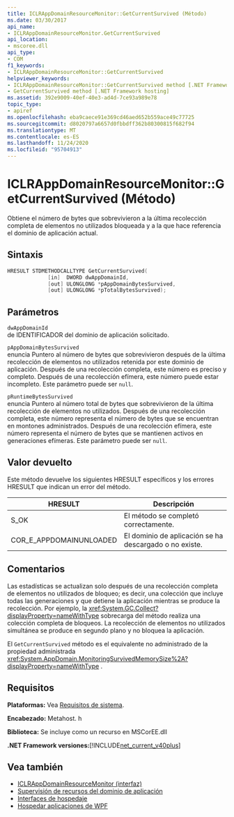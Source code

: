 ```yaml
---
title: ICLRAppDomainResourceMonitor::GetCurrentSurvived (Método)
ms.date: 03/30/2017
api_name:
- ICLRAppDomainResourceMonitor.GetCurrentSurvived
api_location:
- mscoree.dll
api_type:
- COM
f1_keywords:
- ICLRAppDomainResourceMonitor::GetCurrentSurvived
helpviewer_keywords:
- ICLRAppDomainResourceMonitor::GetCurrentSurvived method [.NET Framework hosting]
- GetCurrentSurvived method [.NET Framework hosting]
ms.assetid: 392e9009-40ef-40e3-ad4d-7ce93a989e78
topic_type:
- apiref
ms.openlocfilehash: eba9caece91e369cd46aed652b559ace49c77725
ms.sourcegitcommit: d8020797a6657d0fbbdff362b80300815f682f94
ms.translationtype: MT
ms.contentlocale: es-ES
ms.lasthandoff: 11/24/2020
ms.locfileid: "95704913"
---
```

# <a name="iclrappdomainresourcemonitorgetcurrentsurvived-method"></a>ICLRAppDomainResourceMonitor::GetCurrentSurvived (Método)

Obtiene el número de bytes que sobrevivieron a la última recolección completa de elementos no utilizados bloqueada y a la que hace referencia el dominio de aplicación actual.  
  
## <a name="syntax"></a>Sintaxis  
  
```cpp  
HRESULT STDMETHODCALLTYPE GetCurrentSurvived(  
             [in]  DWORD dwAppDomainId,  
             [out] ULONGLONG *pAppDomainBytesSurvived,  
             [out] ULONGLONG *pTotalBytesSurvived);  
```  
  
## <a name="parameters"></a>Parámetros  

 `dwAppDomainId`  
 de IDENTIFICADOR del dominio de aplicación solicitado.  
  
 `pAppDomainBytesSurvived`  
 enuncia Puntero al número de bytes que sobrevivieron después de la última recolección de elementos no utilizados retenida por este dominio de aplicación. Después de una recolección completa, este número es preciso y completo. Después de una recolección efímera, este número puede estar incompleto. Este parámetro puede ser `null`.  
  
 `pRuntimeBytesSurvived`  
 enuncia Puntero al número total de bytes que sobrevivieron de la última recolección de elementos no utilizados. Después de una recolección completa, este número representa el número de bytes que se encuentran en montones administrados. Después de una recolección efímera, este número representa el número de bytes que se mantienen activos en generaciones efímeras. Este parámetro puede ser `null`.  
  
## <a name="return-value"></a>Valor devuelto  

 Este método devuelve los siguientes HRESULT específicos y los errores HRESULT que indican un error del método.  
  
|HRESULT|Descripción|  
|-------------|-----------------|  
|S_OK|El método se completó correctamente.|  
|COR_E_APPDOMAINUNLOADED|El dominio de aplicación se ha descargado o no existe.|  
  
## <a name="remarks"></a>Comentarios  

 Las estadísticas se actualizan solo después de una recolección completa de elementos no utilizados de bloqueo; es decir, una colección que incluye todas las generaciones y que detiene la aplicación mientras se produce la recolección. Por ejemplo, la <xref:System.GC.Collect?displayProperty=nameWithType> sobrecarga del método realiza una colección completa de bloqueos. La recolección de elementos no utilizados simultánea se produce en segundo plano y no bloquea la aplicación.  
  
 El `GetCurrentSurvived` método es el equivalente no administrado de la propiedad administrada <xref:System.AppDomain.MonitoringSurvivedMemorySize%2A?displayProperty=nameWithType> .  
  
## <a name="requirements"></a>Requisitos  

 **Plataformas:** Vea [Requisitos de sistema](../../get-started/system-requirements.md).  
  
 **Encabezado:** Metahost. h  
  
 **Biblioteca:** Se incluye como un recurso en MSCorEE.dll  
  
 **.NET Framework versiones:**[!INCLUDE[net_current_v40plus](../../../../includes/net-current-v40plus-md.md)]  
  
## <a name="see-also"></a>Vea también

- [ICLRAppDomainResourceMonitor (interfaz)](iclrappdomainresourcemonitor-interface.md)
- [Supervisión de recursos del dominio de aplicación](../../../standard/garbage-collection/app-domain-resource-monitoring.md)
- [Interfaces de hospedaje](hosting-interfaces.md)
- [Hospedar aplicaciones de WPF](index.md)
